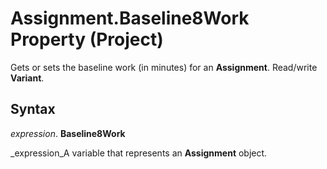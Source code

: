 
# Assignment.Baseline8Work Property (Project)

Gets or sets the baseline work (in minutes) for an  **Assignment**. Read/write  **Variant**.


## Syntax

 _expression_. **Baseline8Work**

 _expression_A variable that represents an  **Assignment** object.

